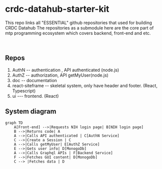 # crdc-datahub-starter-kit
This repo links all "ESSENTIAL" github repositories that used for building CRDC Datahub
The repositories as a submodule here are the core part of mtp programming ecosystem which covers  backend, front-end and etc. 

<br>

## Repos

1. AuthN  --  authentication ,  API authenticated (node.js)
2. AuthZ -- authorization, API getMyUser(node.js)
3. doc  -- documentation 
4. react-siteframe -- skeletal system, only have header and footer. (React, Typescript)
5. ui --- frontend.  (React)


## System diagram

```mermaid
graph TD
    A[Front-end] -->|Requests NIH login page| B[NIH login page]
    B -->|Returns code| A
    A -->|Calls API authenticated | C[AuthN Service]
    C -->|Create a Session | C
    A -->|Calls getMyUser| E[AuthZ Service]
    E -->|Gets user info| D[MonogoDb]
    A -->|Calls Graphql APIs | F[Backend Service]
    F -->|Fetches GUI content| D[MonogoDb]
    C --> |Fetches data | D
```
